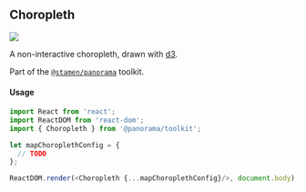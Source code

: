## Choropleth

<img src='https://cloud.githubusercontent.com/assets/1127259/11770142/74317d52-a1ac-11e5-99bb-d38fbcf7fa02.png'>

A non-interactive choropleth, drawn with [d3](https://d3js.org/).

Part of the [`@stamen/panorama`](https://www.npmjs.com/package/@stamen/panorama) toolkit.

#### Usage
```js
import React from 'react';
import ReactDOM from 'react-dom';
import { Choropleth } from '@panorama/toolkit';

let mapChoroplethConfig = {
  // TODO
};

ReactDOM.render(<Choropleth {...mapChoroplethConfig}/>, document.body);
```

